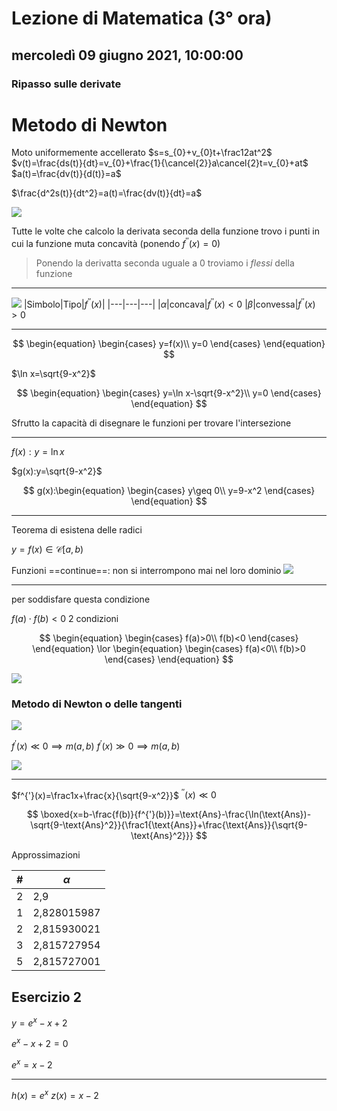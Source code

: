 # Lezione di Matematica (3° ora)

## mercoledì 09 giugno 2021, 10:00:00

### Ripasso sulle derivate

# Metodo di Newton

Moto uniformemente accellerato
$s=s_{0}+v_{0}t+\frac12at^2$
$v(t)=\frac{ds(t)}{dt}=v_{0}+\frac{1}{\cancel{2}}a\cancel{2}t=v_{0}+at$
$a(t)=\frac{dv(t)}{d(t)}=a$

$\frac{d^2s(t)}{dt^2}=a(t)=\frac{dv(t)}{dt}=a$

![](https://i.imgur.com/y9XS6zO.jpg)




Tutte le volte che calcolo la derivata seconda della funzione trovo i punti in cui la funzione muta concavità (ponendo $f^{''}(x)=0$)

> Ponendo la derivatta seconda uguale a $0$ troviamo i $flessi$ della funzione

---

![](https://i.imgur.com/AKTF4Ij.jpg)
|Simbolo|Tipo|$f^{''}(x)$|
|---|---|---|
|$\alpha$|concava|$f^{''}(x)<0$
|$\beta$|convessa|$f^{''}(x)>0$


---



$$
\begin{equation}
\begin{cases}
y=f(x)\\
y=0
\end{cases}
\end{equation}
$$

$\ln x=\sqrt{9-x^2}$

$$
\begin{equation}
\begin{cases}
y=\ln x-\sqrt{9-x^2}\\
y=0
\end{cases}
\end{equation}
$$

Sfrutto la capacità di disegnare  le funzioni per trovare l'intersezione


---
$f(x):y=\ln x$

$g(x):y=\sqrt{9-x^2}$

$$
g(x):\begin{equation}
\begin{cases}
y\geq 0\\
y=9-x^2
\end{cases}
\end{equation}
$$


---

Teorema di esistena delle radici


$y=f(x) \in \mathcal{C}  [a,b)$

Funzioni ==continue==: non si interrompono mai nel loro dominio
![](https://i.imgur.com/2AAXaxJ.jpg)


---
per soddisfare questa condizione

$f(a)\cdot f(b) < 0$
2 condizioni

$$
\begin{equation}
\begin{cases}
f(a)>0\\
f(b)<0
\end{cases}
\end{equation} \lor
\begin{equation}
\begin{cases}
f(a)<0\\
f(b)>0
\end{cases}
\end{equation} 
$$

![](https://i.imgur.com/Ww2E6cp.jpg)

### Metodo di Newton o delle tangenti



![](https://i.imgur.com/xDvMeP6.jpg)

$f^{'}(x) \ll 0 \implies m (a,b)$
$f^{'}(x) \gg 0 \implies m(a,b)$


![](https://i.imgur.com/52gHs40.jpg)


---

$f^{'}(x)=\frac1x+\frac{x}{\sqrt{9-x^2}}$
$^{''}(x) \ll 0$

$$
\boxed{x=b-\frac{f(b)}{f^{'}(b)}}=\text{Ans}-\frac{\ln(\text{Ans})-\sqrt{9-\text{Ans}^2}}{\frac1{\text{Ans}}+\frac{\text{Ans}}{\sqrt{9-\text{Ans}^2}}}
$$

Approssimazioni

|#|$\alpha$|
|---|---|
|2|2,9|
|1|2,828015987|
|2|2,815930021|
|3|2,815727954|
|5|2,815727001|


Esercizio $2$
---

$y=e^x-x+2$

$e^x-x+2=0$

$e^x=x-2$

---

$h(x)=e^x$
$z(x)=x-2$

<!--stackedit_data:
eyJoaXN0b3J5IjpbMTIyNDk1NDgxNiwxODI4MDYwMjg3LDIwNT
U0MDIxNTUsNTc1ODU3NzcxLC03NjU1MDE5NCwtMzEzODQ0ODQx
LDk0MDkxNjQyOV19
-->